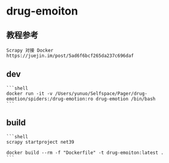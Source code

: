 # drug-emoiton

## 教程参考

    Scrapy 对接 Docker
    https://juejin.im/post/5ad6f6bcf265da237c696daf

## dev

    ```shell
    docker run -it -v /Users/yunuo/Selfspace/Pager/drug-emotion/spiders:/drug-emotion:ro drug-emotion /bin/bash
    ```

## build

    ```shell
    scrapy startproject net39

    docker build --rm -f "Dockerfile" -t drug-emoiton:latest .
    ```
